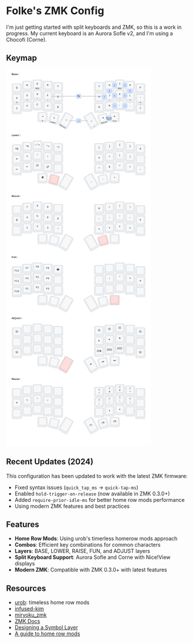 # Folke's ZMK Config

I'm just getting started with split keyboards and ZMK, so this is a work in progress.
My current keyboard is an Aurora Sofle v2, and I'm using a Chocofi (Corne).

## Keymap

![Keymap](svg/corne.svg)

## Recent Updates (2024)

This configuration has been updated to work with the latest ZMK firmware:

- Fixed syntax issues (`quick_tap_ms` → `quick-tap-ms`)
- Enabled `hold-trigger-on-release` (now available in ZMK 0.3.0+)
- Added `require-prior-idle-ms` for better home row mods performance
- Using modern ZMK features and best practices

## Features

- **Home Row Mods**: Using urob's timerless homerow mods approach
- **Combos**: Efficient key combinations for common characters
- **Layers**: BASE, LOWER, RAISE, FUN, and ADJUST layers
- **Split Keyboard Support**: Aurora Sofle and Corne with Nice!View displays
- **Modern ZMK**: Compatible with ZMK 0.3.0+ with latest features

## Resources

- [urob](https://github.com/urob/zmk-config): timeless home row mods
- [infused-kim](https://github.com/infused-kim/zmk-config)
- [miryoku_zmk](https://github.com/manna-harbour/miryoku_zmk)
- [ZMK Docs](https://zmk.dev/docs)
- [Designing a Symbol Layer](https://getreuer.info/posts/keyboards/symbol-layer/index.html)
- [A guide to home row mods](https://precondition.github.io/home-row-mods#shift-thumb-keys)
